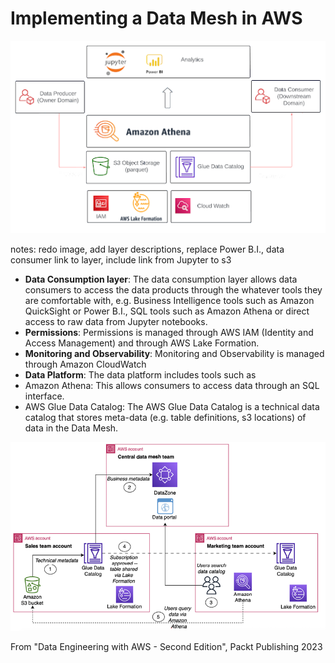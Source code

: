 # Implementing a Data Mesh in AWS

![Data Mesh implementation](images/datamesh_impl.png)

notes: redo image, add layer descriptions, replace Power B.I., data consumer link to layer, include link from Jupyter to s3

- **Data Consumption layer**: The data consumption layer allows data consumers to access the data products through the whatever tools they are comfortable with, e.g. Business Intelligence tools such as Amazon QuickSight or Power B.I., SQL tools such as Amazon Athena or direct access to raw data from Jupyter notebooks.
- **Permissions**: Permissions is managed through AWS IAM (Identity and Access Management) and through AWS Lake Formation.
- **Monitoring and Observability**: Monitoring and Observability is managed through Amazon CloudWatch
- **Data Platform**: The data platform includes tools such as
 - Amazon Athena: This allows consumers to access data through an SQL interface.
 - AWS Glue Data Catalog: The AWS Glue Data Catalog is a technical data catalog that stores meta-data (e.g. table definitions, s3 locations) of data in the Data Mesh.

![Data Mesh implementation](images/datamesh_aws.png)

From "Data Engineering with AWS - Second Edition", Packt Publishing 2023
